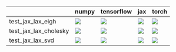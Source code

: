 |                       | numpy                                                                                                                                                                                  | tensorflow                                                                                                                                                                             | jax                                                                                                                                                                                    | torch                                                                                                                                                                                  |
|:----------------------|:---------------------------------------------------------------------------------------------------------------------------------------------------------------------------------------|:---------------------------------------------------------------------------------------------------------------------------------------------------------------------------------------|:---------------------------------------------------------------------------------------------------------------------------------------------------------------------------------------|:---------------------------------------------------------------------------------------------------------------------------------------------------------------------------------------|
| test_jax_lax_eigh     | <a href="https://github.com/unifyai/ivy/actions/runs/4003487411/jobs/6871637030" rel="noopener noreferrer" target="_blank"><img src=https://img.shields.io/badge/-success-success></a> | <a href="https://github.com/unifyai/ivy/actions/runs/4003487411/jobs/6871637030" rel="noopener noreferrer" target="_blank"><img src=https://img.shields.io/badge/-success-success></a> | <a href="https://github.com/unifyai/ivy/actions/runs/4003487411/jobs/6871637030" rel="noopener noreferrer" target="_blank"><img src=https://img.shields.io/badge/-success-success></a> | <a href="https://github.com/unifyai/ivy/actions/runs/4003487411/jobs/6871637030" rel="noopener noreferrer" target="_blank"><img src=https://img.shields.io/badge/-success-success></a> |
| test_jax_lax_cholesky | <a href="https://github.com/unifyai/ivy/actions/runs/4003487411/jobs/6871637030" rel="noopener noreferrer" target="_blank"><img src=https://img.shields.io/badge/-success-success></a> | <a href="https://github.com/unifyai/ivy/actions/runs/4003487411/jobs/6871637030" rel="noopener noreferrer" target="_blank"><img src=https://img.shields.io/badge/-success-success></a> | <a href="https://github.com/unifyai/ivy/actions/runs/4003487411/jobs/6871637030" rel="noopener noreferrer" target="_blank"><img src=https://img.shields.io/badge/-success-success></a> | <a href="https://github.com/unifyai/ivy/actions/runs/4003487411/jobs/6871637030" rel="noopener noreferrer" target="_blank"><img src=https://img.shields.io/badge/-success-success></a> |
| test_jax_lax_svd      | <a href="https://github.com/unifyai/ivy/actions/runs/4003487411/jobs/6871637030" rel="noopener noreferrer" target="_blank"><img src=https://img.shields.io/badge/-success-success></a> | <a href="https://github.com/unifyai/ivy/actions/runs/4003487411/jobs/6871637030" rel="noopener noreferrer" target="_blank"><img src=https://img.shields.io/badge/-success-success></a> | <a href="https://github.com/unifyai/ivy/actions/runs/4003487411/jobs/6871637030" rel="noopener noreferrer" target="_blank"><img src=https://img.shields.io/badge/-success-success></a> | <a href="https://github.com/unifyai/ivy/actions/runs/4003487411/jobs/6871637030" rel="noopener noreferrer" target="_blank"><img src=https://img.shields.io/badge/-success-success></a> |